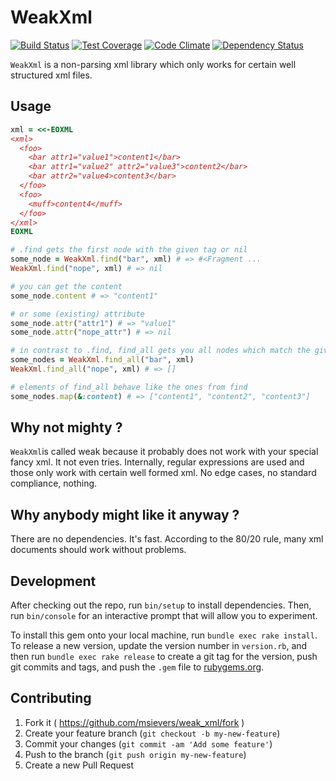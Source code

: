 # WeakXml

[![Build Status](https://travis-ci.org/msievers/weak_xml.svg)](https://travis-ci.org/msievers/weak_xml)
[![Test Coverage](https://codeclimate.com/github/msievers/weak_xml/badges/coverage.svg)](https://codeclimate.com/github/msievers/weak_xml/coverage)
[![Code Climate](https://codeclimate.com/github/msievers/weak_xml/badges/gpa.svg)](https://codeclimate.com/github/msievers/weak_xml)
[![Dependency Status](https://gemnasium.com/msievers/weak_xml.svg)](https://gemnasium.com/msievers/weak_xml)

`WeakXml` is a non-parsing xml library which only works for certain well structured xml files.

## Usage

```ruby
xml = <<-EOXML
<xml>
  <foo>
    <bar attr1="value1">content1</bar>
    <bar attr1="value2" attr2="value3">content2</bar>
    <bar attr2="value4>content3</bar>
  </foo>
  <foo>
    <muff>content4</muff>
  </foo>
</xml>
EOXML

# .find gets the first node with the given tag or nil
some_node = WeakXml.find("bar", xml) # => #<Fragment ...
WeakXml.find("nope", xml) # => nil

# you can get the content
some_node.content # => "content1"

# or some (existing) attribute
some_node.attr("attr1") # => "value1"
some_node.attr("nope_attr") # => nil

# in contrast to .find, find_all gets you all nodes which match the given tag
some_nodes = WeakXml.find_all("bar", xml)
WeakXml.find_all("nope", xml) # => []

# elements of find_all behave like the ones from find
some_nodes.map(&:content) # => ["content1", "content2", "content3"]
```

## Why not mighty ?

`WeakXml`is called weak because it probably does not work with your special fancy xml. It not even tries. Internally, regular expressions are used and those only work with certain well formed xml. No edge cases, no standard compliance, nothing.

## Why anybody might like it anyway ?

There are no dependencies. It's fast. According to the 80/20 rule, many xml documents should work without problems.

## Development

After checking out the repo, run `bin/setup` to install dependencies. Then, run `bin/console` for an interactive prompt that will allow you to experiment.

To install this gem onto your local machine, run `bundle exec rake install`. To release a new version, update the version number in `version.rb`, and then run `bundle exec rake release` to create a git tag for the version, push git commits and tags, and push the `.gem` file to [rubygems.org](https://rubygems.org).

## Contributing

1. Fork it ( https://github.com/msievers/weak_xml/fork )
2. Create your feature branch (`git checkout -b my-new-feature`)
3. Commit your changes (`git commit -am 'Add some feature'`)
4. Push to the branch (`git push origin my-new-feature`)
5. Create a new Pull Request
